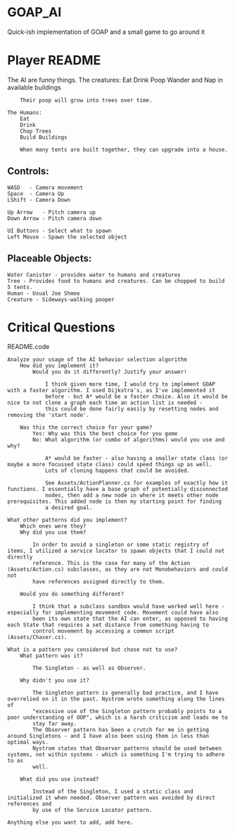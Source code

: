# GOAP_AI
Quick-ish implementation of GOAP and a small game to go around it

# Player README

The AI are funny things.
	The creatures: 
		Eat
		Drink
		Poop
		Wander
		and Nap in available buildings
		
		Their poop will grow into trees over time.

	The Humans:
		Eat
		Drink
		Chop Trees
		Build Buildings
		
		When many tents are built together, they can upgrade into a house.



## Controls:
	WASD   - Camera movement
	Space  - Camera Up
	LShift - Camera Down
	
	Up Arrow   - Pitch camera up
	Down Arrow - Pitch camera down
	
	UI Buttons - Select what to spawn
	Left Mouse - Spawn the selected object
	
	
## Placeable Objects:
	Water Canister - provides water to humans and creatures
	Tree - Provides food to humans and creatures. Can be chopped to build 5 tents.
	Human - Usual Joe Shmoe
	Creature - Sideways-walking pooper
  

# Critical Questions
README.code


    Analyze your usage of the AI behavior selection algorithm
        How did you implement it?
            Would you do it differently? Justify your answer!
			
				I think given more time, I would try to implement GOAP with a faster algorithm. I used Dijkstra's, as I've implemented it
				before - but A* would be a faster choice. Also it would be nice to not clone a graph each time an action list is needed - 
				this could be done fairly easily by resetting nodes and removing the 'start node'.
			
        Was this the correct choice for your game?
            Yes: Why was this the best choice for you game
            No: What algorithm (or combo of algorithms) would you use and why?
				
				A* would be faster - also having a smaller state class (or maybe a more focussed state class) could speed things up as well.
				Lots of cloning happens that could be avoided.
				
				See Assets/ActionPlanner.cs for examples of exactly how it functions. I essentially have a base graph of potentially disconnected
				nodes, then add a new node in where it meets other node prerequisites. This added node is then my starting point for finding
				a desired goal.
			
    What other patterns did you implement?
        Which ones were they?
        Why did you use them?
			
			In order to avoid a singleton or some static registry of items, I utilized a service locator to spawn objects that I could not directly
			reference. This is the case for many of the Action (Assets/Action.cs) subclasses, as they are not Monobehaviors and could not
			have references assigned directly to them.
			
        Would you do something different?
		
			I think that a subclass sandbox would have worked well here - especially for implementing movement code. Movement could have also
			been its own state that the AI can enter, as opposed to having each State that requires a set distance from something having to
			control movement by accessing a common script (Assets/Chaser.cs).
		
    What is a pattern you considered but chose not to use?
        What pattern was it?
			
			The Singleton - as well as Observer.
		
        Why didn't you use it?
		
			The Singleton pattern is generally bad practice, and I have overrelied on it in the past. Nystrom wrote something along the lines of
			"excessive use of the Singleton pattern probably points to a poor understanding of OOP", which is a harsh criticism and leads me to
			stay far away.
			The Observer pattern has been a crutch for me in getting around Singletons - and I have also been using them in less than optimal ways.
			Nystrom states that Observer patterns should be used between systems, not within systems - which is something I'm trying to adhere to as
			well.
		
        What did you use instead?
		
			Instead of the Singleton, I used a static class and initialized it when needed. Observer pattern was avoided by direct references and 
			by use of the Service Locator pattern.
		
    Anything else you want to add, add here.
